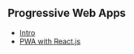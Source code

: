 ## Progressive Web Apps

* [Intro](https://medium.com/@slightlylate/progressive-apps-escaping-tabs-without-losing-our-soul-3b93a8561955)
* [PWA with React.js](https://medium.com/@addyosmani/progressive-web-apps-with-react-js-part-i-introduction-50679aef2b12)
